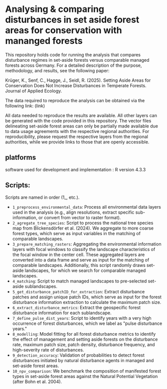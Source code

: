 # Analysing & comparing disturbances in set aside forest areas for conservation with mananged forests
This repository holds code for running the analysis that compares disturbance regimes in set-aside forests versus comparable managed forests across Germany. For a detailed description of the purpose, methodology, and results, see the following paper:

Krüger, K., Senf, C., Hagge, J., Seidl, R. (2025). Setting Aside Areas for Conservation Does Not Increase Disturbances in Temperate Forests. Journal of Applied Ecology.

The data required to reproduce the analysis can be obtained via the following link: (link)

All data needed to reproduce the results are available. All other layers can be generated with the code provided in this repository. The vector files delineating set-aside forest areas can only be partially made available due to data usage agreements with the respective regional authorities. For reproducibility, please request the respective layers from the regional authorities, while we provide links to those that are openly accessible.

## platforms

software used for development and implementation : R version 4.3.3

## Scripts:
Scripts are named in order (1_, etc.). 

- `1_preprocess_environmental_data`: Process all environmental data layers used in the analysis (e.g., align resolutions, extract specific sub-information, or convert from vector to raster format).
- `2_agregate_tree_species`: Script to process the national tree species map from Blickensdörfer et al. (2024). We aggregate to more coarse forest types, which serve as input variables in the matching of comparable landscapes.
- `3_prepare_matching_rasters`: Aggregating the environmental information layers with focal windows to classify the landscape characteristics of the focal window in the center cell. These aggregated layers are converted into a data frame and serve as input for the matching of comparable landscapes. Additionally, this script randomly draws set-aside landscapes, for which we search for comparable managed landscapes.
- `4_matching`:  Script to match managed landscapes to pre-selected set-aside sublandscapes.
- `5_get_disturbance_patchID_for_extraction`: Extract disturbance patches and assign unique patch IDs, which serve as input for the forest disturbance information extraction to calculate the maximum patch size.
- `6_extract_disturbance_metrics`: Extract the geospecific forest disturbance information for each sublandscape. 
- `7_define_pulse_dist_years`: Script to identify years with a very high occurrence of forest disturbances, which we label as "pulse disturbance years."
- `8_modelling`: Model fitting for all forest disturbance metrics to identify the effect of management and setting aside forests on the disturbance rate, maximum patch size, patch density, disturbance frequency, and high-severity rate of disturbances.
- `9_detection_accuracy`: Validation of probabilities to detect forest disturbances initiated by natural disturbance agents in managed and set-aside forest areas.
- `10_npv_comparison`: We benchmark the composition of manifested forest types in set-aside forest areas against the Natural Potential Vegetation (after Bohn et al. 2004).
